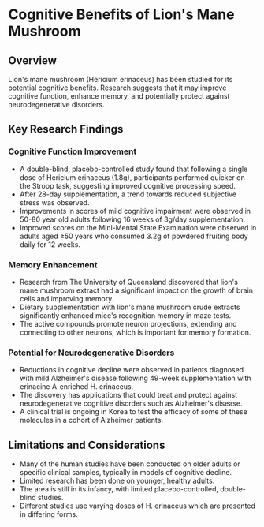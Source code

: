 # Cognitive Benefits of Lion's Mane Mushroom

## Overview
Lion's mane mushroom (Hericium erinaceus) has been studied for its potential cognitive benefits. Research suggests that it may improve cognitive function, enhance memory, and potentially protect against neurodegenerative disorders.

## Key Research Findings

### Cognitive Function Improvement
- A double-blind, placebo-controlled study found that following a single dose of Hericium erinaceus (1.8g), participants performed quicker on the Stroop task, suggesting improved cognitive processing speed.
- After 28-day supplementation, a trend towards reduced subjective stress was observed.
- Improvements in scores of mild cognitive impairment were observed in 50-80 year old adults following 16 weeks of 3g/day supplementation.
- Improved scores on the Mini-Mental State Examination were observed in adults aged ≥50 years who consumed 3.2g of powdered fruiting body daily for 12 weeks.

### Memory Enhancement
- Research from The University of Queensland discovered that lion's mane mushroom extract had a significant impact on the growth of brain cells and improving memory.
- Dietary supplementation with lion's mane mushroom crude extracts significantly enhanced mice's recognition memory in maze tests.
- The active compounds promote neuron projections, extending and connecting to other neurons, which is important for memory formation.

### Potential for Neurodegenerative Disorders
- Reductions in cognitive decline were observed in patients diagnosed with mild Alzheimer's disease following 49-week supplementation with erinacine A-enriched H. erinaceus.
- The discovery has applications that could treat and protect against neurodegenerative cognitive disorders such as Alzheimer's disease.
- A clinical trial is ongoing in Korea to test the efficacy of some of these molecules in a cohort of Alzheimer patients.

## Limitations and Considerations
- Many of the human studies have been conducted on older adults or specific clinical samples, typically in models of cognitive decline.
- Limited research has been done on younger, healthy adults.
- The area is still in its infancy, with limited placebo-controlled, double-blind studies.
- Different studies use varying doses of H. erinaceus which are presented in differing forms.
